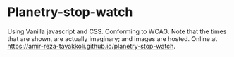 # Planetry-stop-watch

Using Vanilla javascript and CSS.
Conforming to WCAG.
Note that the times that are shown, are actually imaginary; and images are hosted.
Online at https://amir-reza-tavakkoli.github.io/planetry-stop-watch.
